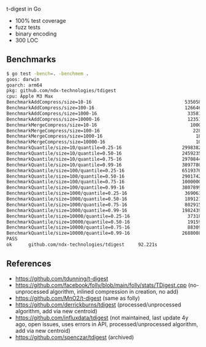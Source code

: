 t-digest in Go

- 100% test coverage
- fuzz tests
- binary encoding
- 300 LOC

## Benchmarks

```bash
$ go test -bench=. -benchmem .
goos: darwin
goarch: arm64
pkg: github.com/ndx-technologies/tdigest
cpu: Apple M3 Max
BenchmarkAddCompress/size=10-16                                  5350582               256.6 ns/op           656 B/op          7 allocs/op
BenchmarkAddCompress/size=100-16                                 1266465               940.6 ns/op          1342 B/op          4 allocs/op
BenchmarkAddCompress/size=1000-16                                 335818              5868 ns/op             621 B/op          3 allocs/op
BenchmarkAddCompress/size=10000-16                                123516             19323 ns/op             671 B/op          3 allocs/op
BenchmarkMergeCompress/size=10-16                                  10000           2000885 ns/op            1228 B/op          7 allocs/op
BenchmarkMergeCompress/size=100-16                                  2288          10416689 ns/op            9813 B/op          7 allocs/op
BenchmarkMergeCompress/size=1000-16                                  188          12622178 ns/op           86224 B/op          7 allocs/op
BenchmarkMergeCompress/size=10000-16                                 100          78736989 ns/op          878768 B/op          7 allocs/op
BenchmarkQuantile/size=10/quantile=0.25-16                      299838242                4.027 ns/op           0 B/op          0 allocs/op
BenchmarkQuantile/size=10/quantile=0.50-16                      245923518                4.887 ns/op           0 B/op          0 allocs/op
BenchmarkQuantile/size=10/quantile=0.75-16                      297084456                4.034 ns/op           0 B/op          0 allocs/op
BenchmarkQuantile/size=10/quantile=0.99-16                      389778069                3.097 ns/op           0 B/op          0 allocs/op
BenchmarkQuantile/size=100/quantile=0.25-16                     65193768                18.03 ns/op            0 B/op          0 allocs/op
BenchmarkQuantile/size=100/quantile=0.50-16                     29017426                41.98 ns/op            0 B/op          0 allocs/op
BenchmarkQuantile/size=100/quantile=0.75-16                     100000000               11.87 ns/op            0 B/op          0 allocs/op
BenchmarkQuantile/size=100/quantile=0.99-16                     380789940                3.143 ns/op           0 B/op          0 allocs/op
BenchmarkQuantile/size=1000/quantile=0.25-16                     3690636               323.9 ns/op             0 B/op          0 allocs/op
BenchmarkQuantile/size=1000/quantile=0.50-16                     1891216               634.9 ns/op             0 B/op          0 allocs/op
BenchmarkQuantile/size=1000/quantile=0.75-16                     8029159               148.9 ns/op             0 B/op          0 allocs/op
BenchmarkQuantile/size=1000/quantile=0.99-16                    198243957                6.051 ns/op           0 B/op          0 allocs/op
BenchmarkQuantile/size=10000/quantile=0.25-16                     373183              3124 ns/op               0 B/op          0 allocs/op
BenchmarkQuantile/size=10000/quantile=0.50-16                     191590              6237 ns/op               0 B/op          0 allocs/op
BenchmarkQuantile/size=10000/quantile=0.75-16                     883096              1360 ns/op               0 B/op          0 allocs/op
BenchmarkQuantile/size=10000/quantile=0.99-16                   26880088                44.58 ns/op            0 B/op          0 allocs/op
PASS
ok      github.com/ndx-technologies/tdigest     92.221s
```

## References

- https://github.com/tdunning/t-digest
- https://github.com/facebook/folly/blob/main/folly/stats/TDigest.cpp (no-unprocessed algorithm, inlined compression in creation, no add)
- https://github.com/MnO2/t-digest (same as folly)
- https://github.com/derrickburns/tdigest (processed/unprocessed algorithm, add via new centroid)
- https://github.com/influxdata/tdigest (not maintained, last update 4y ago, open issues, uses errors in API, processed/unprocessed algorithm, add via new centroid)
- https://github.com/spenczar/tdigest (archived)
